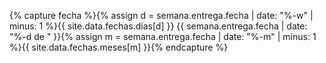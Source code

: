 {% capture fecha %}{% assign d = semana.entrega.fecha | date: "%-w" | minus: 1 %}{{ site.data.fechas.dias[d] }} {{ semana.entrega.fecha | date: "%-d de " }}{% assign m = semana.entrega.fecha | date: "%-m" | minus: 1 %}{{ site.data.fechas.meses[m] }}{% endcapture %}
